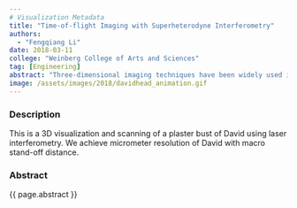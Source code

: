 ```yaml
---
# Visualization Metadata
title: "Time-of-flight Imaging with Superheterodyne Interferometry"
authors:
  - "Fengqiang Li"
date: 2018-03-11
college: "Weinberg College of Arts and Sciences"
tag: [Engineering]
abstract: "Three-dimensional imaging techniques have been widely used in both industry and academia. Time-of-flight (ToF) sensors offer a promising method of 3D imaging due to compact size and low complexity. However, state-of-the-art ToF sensors only have depth resolutions of centimeters due to limitations in the modulation frequencies that can be used. In this paper, we propose a technique to generate modulation frequencies as high as 1 THz using optical superheterodyne interferometry. Our proposed system provides great flexibility in imaging range and resolution. We experimentally demonstrate an increase in depth resolution by an order of magnitude relative to currently available commercial ToF cameras."
image: /assets/images/2018/davidhead_animation.gif
---
```

### Description
This is a 3D visualization and scanning of a plaster bust of David using laser interferometry. We achieve micrometer resolution of David with macro stand-off distance.

### Abstract
{{ page.abstract }}
